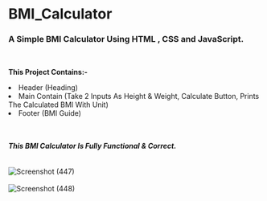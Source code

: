 # BMI_Calculator
<h3><b>A Simple BMI Calculator Using HTML , CSS and JavaScript.</b></h3>
<br>

<b>This Project Contains:-</b>

<li>Header (Heading)</li>
<li>Main Contain (Take 2 Inputs As Height & Weight, Calculate Button, Prints The Calculated BMI With Unit)</li>
<li>Footer (BMI Guide)</li>
<br><br>

<b><i>This BMI Calculator Is Fully Functional & Correct.</i></b> 
<br><br><br>
![Screenshot (447)](https://user-images.githubusercontent.com/85762282/158264209-2077a033-783f-436f-b450-6924941f022a.png)
<br><br>
![Screenshot (448)](https://user-images.githubusercontent.com/85762282/158264224-52a100fa-bf26-4589-a9cd-2bc6e00d68ee.png)
